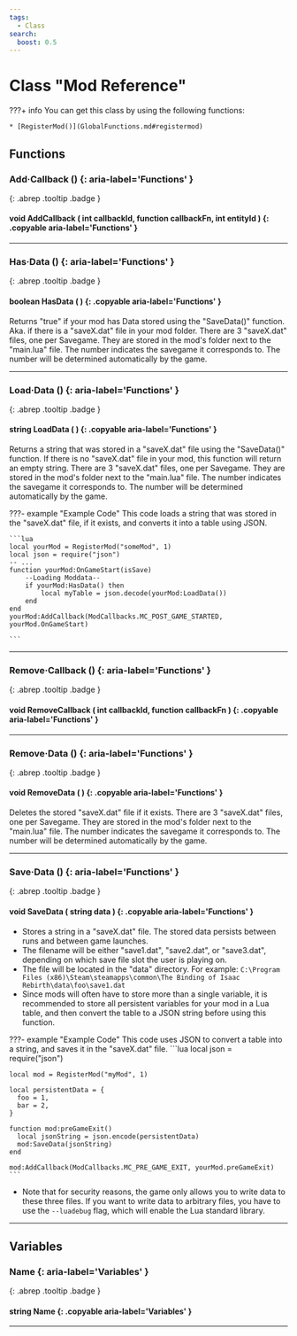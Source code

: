 ```yaml
---
tags:
  - Class
search:
  boost: 0.5
---
```

# Class "Mod Reference"

???+ info
    You can get this class by using the following functions:

    * [RegisterMod()](GlobalFunctions.md#registermod)

## Functions
### Add·Callback () {: aria-label='Functions' }
[ ](#){: .abrep .tooltip .badge }
#### void AddCallback ( int callbackId, function callbackFn, int entityId ) {: .copyable aria-label='Functions' }

___
### Has·Data () {: aria-label='Functions' }
[ ](#){: .abrep .tooltip .badge }
#### boolean HasData ( ) {: .copyable aria-label='Functions' }

Returns "true" if your mod has Data stored using the "SaveData()" function. Aka. if there is a "saveX.dat" file in your mod folder. There are 3 "saveX.dat" files, one per Savegame. They are stored in the mod's folder next to the "main.lua" file. The number indicates the savegame it corresponds to. The number will be determined automatically by the game.
___
### Load·Data () {: aria-label='Functions' }
[ ](#){: .abrep .tooltip .badge }
#### string LoadData ( ) {: .copyable aria-label='Functions' }

Returns a string that was stored in a "saveX.dat" file using the "SaveData()" function. If there is no "saveX.dat" file in your mod, this function will return an empty string.
There are 3 "saveX.dat" files, one per Savegame. They are stored in the mod's folder next to the "main.lua" file. The number indicates the savegame it corresponds to. The number will be determined automatically by the game.

???- example "Example Code"
    This code loads a string that was stored in the "saveX.dat" file, if it exists, and converts it into a table using JSON.

    ```lua
    local yourMod = RegisterMod("someMod", 1)
    local json = require("json")
    -- ...
    function yourMod:OnGameStart(isSave)
    	--Loading Moddata--
    	if yourMod:HasData() then
    		local myTable = json.decode(yourMod:LoadData())
    	end
    end
    yourMod:AddCallback(ModCallbacks.MC_POST_GAME_STARTED, yourMod.OnGameStart)

    ```

___
### Remove·Callback () {: aria-label='Functions' }
[ ](#){: .abrep .tooltip .badge }
#### void RemoveCallback ( int callbackId, function callbackFn ) {: .copyable aria-label='Functions' }

___
### Remove·Data () {: aria-label='Functions' }
[ ](#){: .abrep .tooltip .badge }
#### void RemoveData ( ) {: .copyable aria-label='Functions' }

Deletes the stored "saveX.dat" file if it exists.
There are 3 "saveX.dat" files, one per Savegame. They are stored in the mod's folder next to the "main.lua" file. The number indicates the savegame it corresponds to. The number will be determined automatically by the game.
___
### Save·Data () {: aria-label='Functions' }
[ ](#){: .abrep .tooltip .badge }
#### void SaveData ( string data ) {: .copyable aria-label='Functions' }

- Stores a string in a "saveX.dat" file. The stored data persists between runs and between game launches.
- The filename will be either "save1.dat", "save2.dat", or "save3.dat", depending on which save file slot the user is playing on.
- The file will be located in the "data" directory. For example: `C:\Program Files (x86)\Steam\steamapps\common\The Binding of Isaac Rebirth\data\foo\save1.dat`
- Since mods will often have to store more than a single variable, it is recommended to store all persistent variables for your mod in a Lua table, and then convert the table to a JSON string before using this function.

???- example "Example Code"
    This code uses JSON to convert a table into a string, and saves it in the "saveX.dat" file.
    ```lua
    local json = require("json")

    local mod = RegisterMod("myMod", 1)

    local persistentData = {
      foo = 1,
      bar = 2,
    }

    function mod:preGameExit()
      local jsonString = json.encode(persistentData)
      mod:SaveData(jsonString)
    end

    mod:AddCallback(ModCallbacks.MC_PRE_GAME_EXIT, yourMod.preGameExit)
    ```

- Note that for security reasons, the game only allows you to write data to these three files. If you want to write data to arbitrary files, you have to use the `--luadebug` flag, which will enable the Lua standard library.
___
## Variables
### Name {: aria-label='Variables' }
[ ](#){: .abrep .tooltip .badge }
#### string Name  {: .copyable aria-label='Variables' }

___
